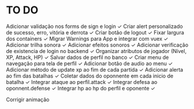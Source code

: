 # TO DO

Adicionar validação nos forms de sign e login ✓
Criar alert personalizado de sucesso, erro, vitória e derrota ✓
Criar botão de logout ✓
Fixar largura dos containers ✓
Migrar Warnings para App e integrar com vuex ✓
Adicionar trilha sonora ✓
Adicionar efeitos sonoros ✓
Adicionar verificação de existencia de login no backend ✓
Organizar atributos de jogador (Nível, XP, Attack, HP) ✓
Salvar dados de perfil no banco ✓
Criar menu de navegação para tela de perfil ✓
Adicionar botão de audio ao menu ✓
Adicionar método de update xp ao fim de cada partida ✓
Adicionar alerta ao fim das batalhas ✓
Coletar dados do oponnente em cada inicio de batalha ✓
Integrar ataque ao perfil.attack ✓
Integrar defesa ao oponnent.defense ✓
Integrar hp ao hp do perfil e oponente ✓

Corrigir animação